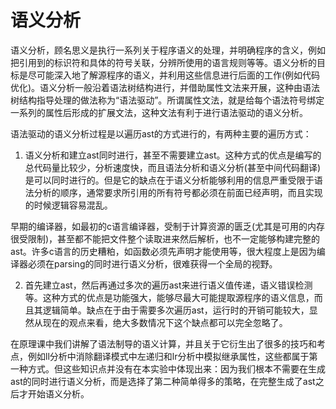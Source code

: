 # 语义分析

语义分析，顾名思义是执行一系列关于程序语义的处理，并明确程序的含义，例如把引用到的标识符和具体的符号关联，分辨所使用的语言规则等等。语义分析的目标是尽可能深入地了解源程序的语义，并利用这些信息进行后面的工作(例如代码优化)。语义分析一般沿着语法树结构进行，并借助属性文法来开展，这种由语法树结构指导处理的做法称为“语法驱动”。所谓属性文法，就是给每个语法符号绑定一系列的属性后形成的扩展文法，这种文法有利于进行语法驱动的语义分析。

语法驱动的语义分析过程是以遍历ast的方式进行的，有两种主要的遍历方式：

1. 语义分析和建立ast同时进行，甚至不需要建立ast。这种方式的优点是编写的总代码量比较少，分析速度快，而且语法分析和语义分析(甚至中间代码翻译)是可以同时进行的。但是它的缺点在于语义分析能够利用的信息严重受限于语法分析的顺序，通常要求所引用的所有符号都必须在前面已经声明，而且实现的时候逻辑容易混乱。
  
  早期的编译器，如最初的c语言编译器，受制于计算资源的匮乏(尤其是可用的内存很受限制)，甚至都不能把文件整个读取进来然后解析，也不一定能够构建完整的ast。许多c语言的历史糟粕，如函数必须先声明才能使用等，很大程度上是因为编译器必须在parsing的同时进行语义分析，很难获得一个全局的视野。

2. 首先建立ast，然后再通过多次的遍历ast来进行语义值传递，语义错误检测等。这种方式的优点是功能强大，能够尽最大可能提取源程序的语义信息，而且其逻辑简单。缺点在于由于需要多次遍历ast，运行时的开销可能较大，显然从现在的观点来看，绝大多数情况下这个缺点都可以完全忽略了。

在原理课中我们讲解了语法制导的语义计算，并且关于它衍生出了很多的技巧和考点，例如ll分析中消除翻译模式中左递归和lr分析中模拟继承属性，这些都属于第一种方式。但这些知识点并没有在本实验中体现出来：因为我们根本不需要在生成ast的同时进行语义分析，而是选择了第二种简单得多的策略，在完整生成了ast之后才开始语义分析。
